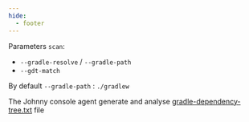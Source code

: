 ```yaml
---
hide:
  - footer
---
```


Parameters `scan`:

- `--gradle-resolve` / `--gradle-path`
- `--gdt-match`

By default `--gradle-path` : `./gradlew`

The Johnny console agent generate and analyse [gradle-dependency-tree.txt](../../../../dependencies/java.en#gradle) file